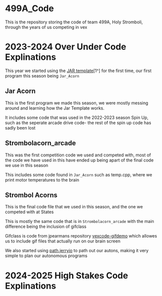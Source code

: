 # 499A_Code
This is the repository storing the code of team 499A, Holy Stromboli, through the years of us competing in vex

# 2023-2024 Over Under Code Explinations
This year we started using the [JAR template](https://github.com/JacksonAreaRobotics/JAR-Template)[1^] for the first time, our first program this season being `Jar_Acorn`
[^1]: Jar Template was developed by Jackson Area Robotics for vexcode, it includes a PID, Odometry, and a primitive autonomous selector- go to their github page to learn more!
Dont ask me why we made 3 different program files, I dont remember why we did- it was probably because we were used to seperate files but 🤷
## Jar Acorn

This is the first program we made this season, we were mostly messing around and learning how the Jar Template works.

It includes some code that was used in the 2022-2023 season Spin Up, such as the seperate arcade drive code- the rest of the spin up code has sadly been lost

## Strombolacorn_arcade
This was the first competition code we used and competed with, most of the code we have used in this have ended up being apart of the final code we use in this season

This includes some code found in `Jar_Acorn` such as temp.cpp, where we print motor temperatures to the brain

## Strombol Acorns

This is the final code file that we used in this season, and the one we competed with at States

This is mostly the same code that is in `Strombolacorn_arcade` with the main difference being the inclusion of gifclass

Gifclass is code from  jpearmans repository [vexcode-gifdemo](https://github.com/jpearman/vexcode-gifdemo) which allowes us to include gif files that actually run on our brain screen

We also started using [path.jerryio](https://path.jerryio.com) to path out our autons, making it very simple to plan our autonomous programs

# 2024-2025 High Stakes Code Explinations
